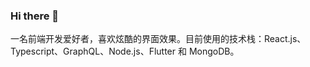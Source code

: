 ### Hi there 👋

一名前端开发爱好者，喜欢炫酷的界面效果。目前使用的技术栈：React.js、Typescript、GraphQL、Node.js、Flutter 和 MongoDB。

<!--
**kaichii/kaichii** is a ✨ _special_ ✨ repository because its `README.md` (this file) appears on your GitHub profile.

Here are some ideas to get you started:

- 🌱 I’m currently learning Node、React、Flutter、Golang、Deno.
- 🔭 I’m currently working on ...
- 🌱 I’m currently learning ...
- 👯 I’m looking to collaborate on ...
- 🤔 I’m looking for help with ...
- 💬 Ask me about ...
-  📫 How to reach me: ...

- 😄 Pronouns: ...
- ⚡ Fun fact: ...
-->
